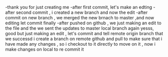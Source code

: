 -thank you for just creating me 
-after first commit, let's make an edting 
-after second commit , i created a new branch and now the edit 
-after commit on new branch , we merged the new brnach to master ,and now editing let commit finally 
-after pushed on github , we just making an edit to the file and the we sent the updates to master local branch again
yesss, good but just making an edit , let's commit and tell remote origin branch that we successd 
i create a branch on remote github and pull to make sure that i have made any changes , so i checkout to it directly to move on it , now i make changes on local to re commit it 
